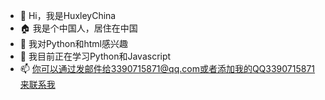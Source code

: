 - 👋  Hi，我是HuxleyChina
- 🏠  我是个中国人，居住在中国
- 👀  我对Python和html感兴趣
- 🌱  我目前正在学习Python和Javascript
- 📫  你可以通过发邮件给3390715871@qq.com或者添加我的QQ3390715871来联系我

<!---
HuxleyChina/HuxleyChina is a ✨ special ✨ repository because its `README.md` (this file) appears on your GitHub profile.
You can click the Preview link to take a look at your changes.
--->
